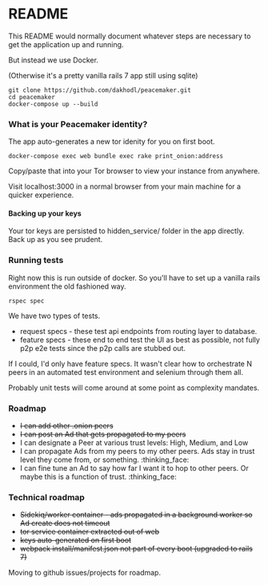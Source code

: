 # README

This README would normally document whatever steps are necessary to get the
application up and running.

But instead we use Docker.

(Otherwise it's a pretty vanilla rails 7 app still using sqlite)

```
git clone https://github.com/dakhodl/peacemaker.git
cd peacemaker
docker-compose up --build
```

### What is your Peacemaker identity?
The app auto-generates a new tor idenity for you on first boot.

```
docker-compose exec web bundle exec rake print_onion:address
```

Copy/paste that into your Tor browser to view your
instance from anywhere.

Visit localhost:3000 in a normal browser from your main machine for a quicker experience.

#### Backing up your keys
Your tor keys are persisted to hidden_service/ folder in the app directly. Back up as you see prudent.

### Running tests

Right now this is run outside of docker. So you'll have to set up a vanilla rails environment the old fashioned way.

`rspec spec`

We have two types of tests.

* request specs - these test api endpoints from routing layer to database.
* feature specs - these end to end test the UI as best as possible, not fully p2p e2e tests since the p2p calls are stubbed out.

If I could, I'd only have feature specs. It wasn't clear how to orchestrate N peers in an automated test environment and selenium through them all.

Probably unit tests will come around at some point as complexity mandates.

### Roadmap

* ~~I can add other .onion peers~~
* ~~I can post an Ad that gets propagated to my peers~~
* I can designate a Peer at various trust levels: High, Medium, and Low
* I can propagate Ads from my peers to my other peers. Ads stay in trust level they come from, or something. :thinking_face:
* I can fine tune an Ad to say how far I want it to hop to other peers. Or maybe this is a function of trust. :thinking_face:

### Technical roadmap

* ~~Sidekiq/worker container - ads propagated in a background worker so Ad create does not timeout~~
* ~~tor service container extracted out of web~~
* ~~keys auto-generated on first boot~~
* ~~webpack install/manifest.json not part of every boot (upgraded to rails 7)~~

Moving to github issues/projects for roadmap.